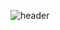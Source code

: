 ![header](https://capsule-render.vercel.app/api?type=waving&color=gradient&customColorList=0,2,2,5,30&height=200&section=header&text=anastasios%20yiannakidis&fontColor=FFFFFF&fontSize=50&animation=fadeIn&fontAlignY=35&desc=I%20like%20to%20learn,%20to%20explore,%20to%20question,%20to%20create.&descAlignY=51&descAlign=62)


